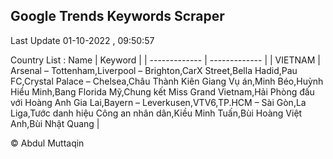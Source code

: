 

## Google Trends Keywords Scraper 
 
Last Update 01-10-2022 , 09:50:57

Country List :
 Name  | Keyword |
| ------------- | ------------- |
| VIETNAM | Arsenal – Tottenham,Liverpool – Brighton,CarX Street,Bella Hadid,Pau FC,Crystal Palace – Chelsea,Châu Thành Kiên Giang Vụ án,Minh Béo,Huỳnh Hiểu Minh,Bang Florida Mỹ,Chung kết Miss Grand Vietnam,Hải Phòng đấu với Hoàng Anh Gia Lai,Bayern – Leverkusen,VTV6,TP.HCM – Sài Gòn,La Liga,Tước danh hiệu Công an nhân dân,Kiều Minh Tuấn,Bùi Hoàng Việt Anh,Bùi Nhật Quang |



© Abdul Muttaqin 
